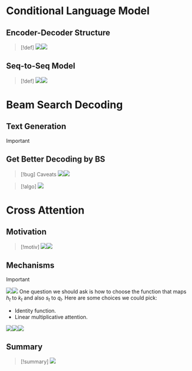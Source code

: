 # Conditional Language Model
## Encoder-Decoder Structure
> [!def]
> ![](Sequence_to_Sequence_Model.assets/image-20240706180646957.png)![](Sequence_to_Sequence_Model.assets/image-20240706180823038.png)



## Seq-to-Seq Model
> [!def]
> ![](Sequence_to_Sequence_Model.assets/image-20240706180904517.png)![](Sequence_to_Sequence_Model.assets/image-20240706180910385.png)







# Beam Search Decoding
## Text Generation
> [!important]




## Get Better Decoding by BS
> [!bug] Caveats
> ![](Sequence_to_Sequence_Model.assets/image-20240706190946422.png)![](Sequence_to_Sequence_Model.assets/image-20240706191009757.png)

> [!algo]
> ![](Sequence_to_Sequence_Model.assets/image-20240706190911678.png)



# Cross Attention
## Motivation
> [!motiv]
> ![](Sequence_to_Sequence_Model.assets/image-20240706213156233.png)![](Sequence_to_Sequence_Model.assets/image-20240706220240317.png)



## Mechanisms
> [!important]
> ![](Sequence_to_Sequence_Model.assets/image-20240706220322995.png)![](Sequence_to_Sequence_Model.assets/image-20240706220402729.png)
> One question we should ask is how to choose the function that maps $h_{t}$ to $k_{t}$ and also $s_{t}$ to $q_{l}$. Here are some choices we could pick:
> - Identity function.
> - Linear multiplicative attention.
> 
> ![](Sequence_to_Sequence_Model.assets/image-20240706220756741.png)![](Sequence_to_Sequence_Model.assets/image-20240706220808339.png)![](Sequence_to_Sequence_Model.assets/image-20240706220819152.png)



## Summary
> [!summary]
> ![](Sequence_to_Sequence_Model.assets/image-20240706220840285.png)












 